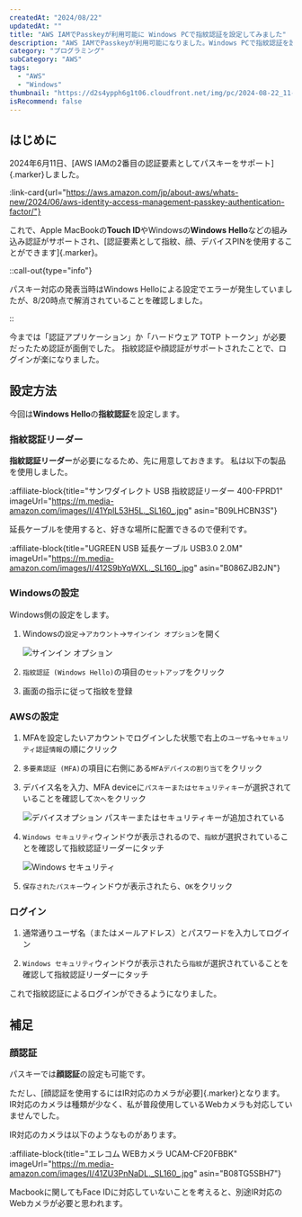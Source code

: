 ```yaml
---
createdAt: "2024/08/22"
updatedAt: ""
title: "AWS IAMでPasskeyが利用可能に Windows PCで指紋認証を設定してみました"
description: "AWS IAMでPasskeyが利用可能になりました。Windows PCで指紋認証を設定してみたので解説します。"
category: "プログラミング"
subCategory: "AWS"
tags:
  - "AWS"
  - "Windows"
thumbnail: "https://d2s4ypph6g1t06.cloudfront.net/img/pc/2024-08-22_11-12-41_nvre36gj.webp"
isRecommend: false
---
```


## はじめに

2024年6月11日、[AWS IAMの2番目の認証要素としてパスキーをサポート]{.marker}しました。

:link-card{url="https://aws.amazon.com/jp/about-aws/whats-new/2024/06/aws-identity-access-management-passkey-authentication-factor/"}

これで、Apple MacBookの**Touch ID**やWindowsの**Windows Hello**などの組み込み認証がサポートされ、[認証要素として指紋、顔、デバイスPINを使用することができます]{.marker}。

::call-out{type="info"}

パスキー対応の発表当時はWindows Helloによる設定でエラーが発生していましたが、8/20時点で解消されていることを確認しました。

::

今までは「認証アプリケーション」か「ハードウェア TOTP トークン」が必要だったため認証が面倒でした。
指紋認証や顔認証がサポートされたことで、ログインが楽になりました。

## 設定方法

今回は**Windows Hello**の**指紋認証**を設定します。

### 指紋認証リーダー

**指紋認証リーダー**が必要になるため、先に用意しておきます。
私は以下の製品を使用しました。

:affiliate-block{title="サンワダイレクト USB 指紋認証リーダー 400-FPRD1" imageUrl="https://m.media-amazon.com/images/I/41YplL53H5L._SL160_.jpg" asin="B09LHCBN3S"}

延長ケーブルを使用すると、好きな場所に配置できるので便利です。

:affiliate-block{title="UGREEN USB 延長ケーブル USB3.0 2.0M" imageUrl="https://m.media-amazon.com/images/I/412S9bYqWXL._SL160_.jpg" asin="B086ZJB2JN"}

### Windowsの設定

Windows側の設定をします。

1. Windowsの`設定`→`アカウント`→`サインイン オプション`を開く

   ![サインイン オプション](https://d2s4ypph6g1t06.cloudfront.net/img/pc/2024-08-22_11-14-36_ini076zj.webp)

1. `指紋認証 (Windows Hello)`の項目の`セットアップ`をクリック

1. 画面の指示に従って指紋を登録

### AWSの設定

1. MFAを設定したいアカウントでログインした状態で右上の`ユーザ名`→`セキュリティ認証情報`の順にクリック

1. `多要素認証 (MFA)`の項目に右側にある`MFAデバイスの割り当て`をクリック

1. デバイス名を入力、MFA deviceに`パスキーまたはセキュリティキー`が選択されていることを確認して`次へ`をクリック

   ![デバイスオプション `パスキーまたはセキュリティキー`が追加されている](https://d2s4ypph6g1t06.cloudfront.net/img/pc/2024-08-22_11-12-41_nvre36gj.webp)

1. `Windows セキュリティ`ウィンドウが表示されるので、`指紋`が選択されていることを確認して指紋認証リーダーにタッチ

   ![Windows セキュリティ](https://d2s4ypph6g1t06.cloudfront.net/img/pc/2024-08-22_11-42-42_0rgu010w.webp)

1. `保存されたパスキー`ウィンドウが表示されたら、`OK`をクリック

### ログイン

1. 通常通りユーザ名（またはメールアドレス）とパスワードを入力してログイン

1. `Windows セキュリティ`ウィンドウが表示されたら`指紋`が選択されていることを確認して指紋認証リーダーにタッチ

これで指紋認証によるログインができるようになりました。

## 補足

### 顔認証

パスキーでは**顔認証**の設定も可能です。

ただし、[顔認証を使用するにはIR対応のカメラが必要]{.marker}となります。
IR対応のカメラは種類が少なく、私が普段使用しているWebカメラも対応していませんでした。

IR対応のカメラは以下のようなものがあります。

:affiliate-block{title="エレコム WEBカメラ UCAM-CF20FBBK" imageUrl="https://m.media-amazon.com/images/I/41ZU3PnNaDL._SL160_.jpg" asin="B08TG5SBH7"}

Macbookに関してもFace IDに対応していないことを考えると、別途IR対応のWebカメラが必要と思われます。
